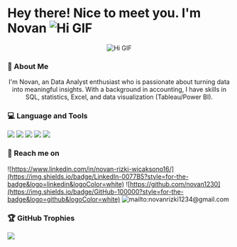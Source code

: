 # Hey there! Nice to meet you. I'm Novan ![Hi GIF](https://github.com/JayantGoel001/JayantGoel001/raw/master/GIF/Hi.gif) 

<div align="center">

![Hi GIF](https://media.giphy.com/media/M9gbBd9nbDrOTu1Mqx/giphy.gif) 

</div>


### 💫 About Me 
<div align="center">
I'm Novan, an Data Analyst enthusiast who is passionate about turning data into meaningful insights. With a background in accounting, I have skills in SQL, statistics, Excel, and data visualization (Tableau/Power BI).
</div>

### 💻 Language and Tools
<img src="https://custom-icon-badges.demolab.com/badge/Tableau-0176D3?logo=tableau&logoColor=fff" /> <img src="https://img.shields.io/badge/MySQL-4479A1?logo=mysql&logoColor=fff" /> <img src="https://custom-icon-badges.demolab.com/badge/Power%20BI-F1C912?logo=power-bi&logoColor=fff" /> <img src="https://img.shields.io/badge/Microsoft_Excel-217346?style=for-the-badge&logo=microsoft-excel&logoColor=white" /> <img src="https://img.shields.io/badge/Google%20Sheets-34A853?style=for-the-badge&logo=google-sheets&logoColor=white" />

### 🔎 Reach me on 
![https://www.linkedin.com/in/novan-rizki-wicaksono16/](https://img.shields.io/badge/LinkedIn-0077B5?style=for-the-badge&logo=linkedin&logoColor=white) ![https://github.com/novan1230](https://img.shields.io/badge/GitHub-100000?style=for-the-badge&logo=github&logoColor=white) ![mailto:novanrizki1234@gmail.com](https://img.shields.io/badge/Gmail-D14836?style=for-the-badge&logo=gmail&logoColor=white)


### 🏆 GitHub Trophies
![](https://github-profile-trophy.vercel.app/?username=novan1230&theme=radical&no-frame=false&no-bg=false&margin-w=4)
